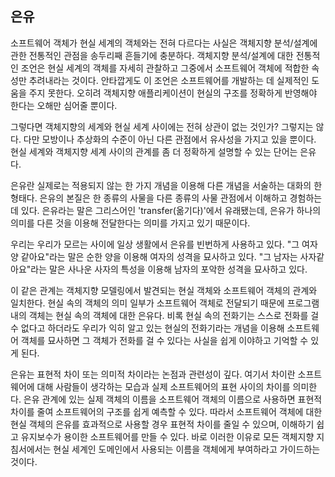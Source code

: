 ## 은유
소프트웨어 객체가 현실 세계의 객체와는 전혀 다르다는 사실은 객체지향 분석/설계에 관한 전통적인 관점을 송두리째 흔들기에 충분하다. 객체지향 분석/설계에 대한 전통적인 조언은 현실 세계의 객체를 자세히 관찰하고 그중에서 소프트웨어 객체에 적합한 속성만 추려내라는 것이다. 안타깝게도 이 조언은 소프트웨어를 개발하는 데 실제적인 도움을 주지 못한다. 오히려 객체지향 애플리케이션이 현실의 구조를 정확하게 반영해야 한다는 오해만 심어줄 뿐이다.

그렇다면 객체지향의 세계와 현실 세계 사이에는 전혀 상관이 없는 것인가? 그렇지는 않다. 다만 모방이나 추상화의 수준이 아닌 다른 관점에서 유사성을 가지고 있을 뿐이다. 현실 세계와 객체지향 세계 사이의 관계를 좀 더 정확하게 설명할 수 있는 단어는 은유다.

은유란 실제로는 적용되지 않는 한 가지 개념을 이용해 다른 개념을 서술하는 대화의 한 형태다. 은유의 본질은 한 종류의 사물을 다른 종류의 사물 관점에서 이해하고 경험하는 데 있다. 은유라는 말은 그리스어인 'transfer(옮기다)'에서 유래됐는데, 은유가 하나의 의미를 다른 것을 이용해 전달한다는 의미를 가지고 있기 때문이다. 

우리는 우리가 모르는 사이에 일상 생활에서 은유를 빈번하게 사용하고 있다. "그 여자 양 같아요"라는 말은 순한 양을 이용해 여자의 성격을 묘사하고 있다. "그 남자는 사자같아요"라는 말은 사나운 사자의 특성을 이용해 남자의 포악한 성격을 묘사하고 있다. 

이 같은 관계는 객체지향 모델링에서 발견되는 현실 객체와 소프트웨어 객체의 관계와 일치한다. 현실 속의 객체의 의미 일부가 소프트웨어 객체로 전달되기 때문에 프로그램 내의 객체는 현실 속의 객체에 대한 은유다. 비록 현실 속의 전화기는 스스로 전화를 걸 수 없다고 하더라도 우리가 익히 알고 있는 현실의 전화기라는 개념을 이용해 소프트웨어 객체를 묘사하면 그 객체가 전화를 걸 수 있다는 사실을 쉽게 이야하고 기억할 수 있게 된다.

은유는 표현적 차이 또는 의미적 차이라는 논점과 관련성이 깊다. 여기서 차이란 소프트웨어에 대해 사람들이 생각하는 모습과 실제 소프트웨어의 표현 사이의 차이를 의미한다. 은유 관계에 있는 실제 객체의 이름을 소프트웨어 객체의 이름으로 사용하면 표현적 차이를 줄여 소프트웨어의 구조를 쉽게 예측할 수 있다. 따라서 소프트웨어 객체에 대한 현실 객체의 은유를 효과적으로 사용할 경우 표현적 차이를 줄일 수 있으며, 이해하기 쉽고 유지보수가 용이한 소프트웨어를 만들 수 있다. 바로 이러한 이유로 모든 객체지향 지침서에서는 현실 세계인 도메인에서 사용되는 이름을 객체에게 부여하라고 가이드하는 것이다.